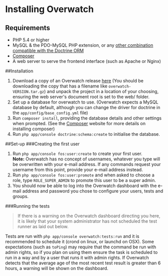 # Installing Overwatch
## Requirements
- PHP 5.4 or higher
- MySQL & the PDO-MySQL PHP extension, or any [other combination compatible with the Doctrine ORM](http://www.doctrine-project.org/2010/02/11/database-support-doctrine2.html)
- [Composer](https://getcomposer.org/)
- A web server to serve the frontend interface (such as Apache or Nginx)

##Installation
1. Download a copy of an Overwatch release [here](https://github.com/zsturgess/overwatch/releases/latest) (You should be downloading the copy that has a filename like `overwatch-VERSION.tar.gz`) and unpack the project in a location of your choosing, ensuring the web server's document root is set to the web/ folder.
2. Set up a database for overwatch to use. (Overwatch expects a MySQL database by default, although you can change the driver for doctrine in the `app/config/base_config.yml` file)
3. Run `composer install`, providing the database details and other settings when prompted. (See the [Composer](https://getcomposer.org/) website for more details on installing composer)
4. Run `php app/console doctrine:schema:create` to initialise the database.

##Set-up
###Creating the first user
1. Run `php app/console fos:user:create` to create your first user.  
   **Note:** Overwatch has no concept of usernames, whatever you type will be overwritten with your e-mail address. If any commands request your username from this point, provide your e-mail address instead.
2. Run `php app/console fos:user:promote` and when asked to choose a role, type `ROLE_SUPER_ADMIN` to promote this user to be a super admin.
3. You should now be able to log into the Overwatch dashboard with the e-mail address and password you chose to configure your users, tests and groups.

###Running the tests
> If there is a warning on the Overwatch dashboard directing you here, it is likely that your system administrator has not scheduled the test runner as laid out below.

Tests are run with `php app/console overwatch:tests:run` and it is recommended to schedule it (crond on linux, or launchd on OSX). Some expectations (such as `toPing`) may require that the command be run with admin rights, so if you plan on using them ensure the task is scheduled to run in a way and by a user that runs it with admin rights. If Overwatch detects that the average age of the most recent test result is greater than 6 hours, a warning will be shown on the dashboard.
